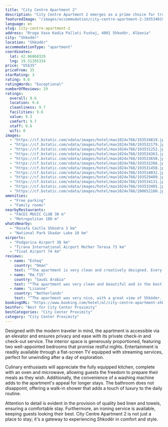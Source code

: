 ```yaml
---
title: "City Centre Apartment 2"
description: "City Centre Apartment 2 emerges as a prime choice for travelers seeking comfort and convenience in Shkodër."
featuredImage: "/images/accommodation/city-centre-apartment-2-193534819.jpg"
language: en
slug: city-centre-apartment-2
address: "Rruga Vaso Kadia Pallati Fushaj, 4001 Shkodër, Albania"
city: "Shkodër"
location: "Shkodër"
accommodationType: "apartment"
coordinates:
  lat: 42.06860329
  lng: 19.51395334
price: "US$35"
priceFrom: 35
starRating: 3
rating: 9.6
ratingWords: "Exceptional"
numberOfReviews: 29
ratings:
  overall: 9.6
  location: 9.6
  cleanliness: 9.7
  facilities: 9.6
  value: 9.3
  comfort: 9.7
  staff: 9.6
  wifi: 0
images:
  - "https://cf.bstatic.com/xdata/images/hotel/max1024x768/193534819.jpg?k=9f84aad6f6c389a35b46f99a97cda2db766a243ba45d8b6dd3e5d1059152907a&o=&hp=1"
  - "https://cf.bstatic.com/xdata/images/hotel/max1024x768/193532179.jpg?k=9865c3a445f0e39f2fc20fd949dfb394a0d231b1af7eadcefd82eeed5e4f0aa1&o=&hp=1"
  - "https://cf.bstatic.com/xdata/images/hotel/max1024x768/193531252.jpg?k=f9e7bf9bf6cb189fc5f6b153f7550d2f992458fe2d03e8a06c8658291d612d84&o=&hp=1"
  - "https://cf.bstatic.com/xdata/images/hotel/max1024x768/193534363.jpg?k=a989e2fa08a16faffa89a6b06a6ebf5b240bc2442f0a752c78f4189af4909415&o=&hp=1"
  - "https://cf.bstatic.com/xdata/images/hotel/max1024x768/193533650.jpg?k=943cdccb4970160062275ac0980d7b6b889d467480714f5f952d1ca5ceac6a7b&o=&hp=1"
  - "https://cf.bstatic.com/xdata/images/hotel/max1024x768/193532266.jpg?k=35fee5b7672ec56c431a4b240502889c2df985ddd4787f9988867a29198d9c85&o=&hp=1"
  - "https://cf.bstatic.com/xdata/images/hotel/max1024x768/193531458.jpg?k=0357cba8fe4dd8c108d2fadcff402d505b4d3efd462a8ec9104ba96d8e6aa287&o=&hp=1"
  - "https://cf.bstatic.com/xdata/images/hotel/max1024x768/193534032.jpg?k=53e607a5dd1ced44570a24e14bc91cc981ee652dd4a94c9dac6cba2e2e5d0615&o=&hp=1"
  - "https://cf.bstatic.com/xdata/images/hotel/max1024x768/193529409.jpg?k=b6e52d338f6777148a8bedc1476344dd2d21d58619ff5ee472e092baea9fc7e5&o=&hp=1"
  - "https://cf.bstatic.com/xdata/images/hotel/max1024x768/193534131.jpg?k=dd616f9abb693cdeba3803ae08f355f7e96eb46e14d64cd943c59b5cbabc4afa&o=&hp=1"
  - "https://cf.bstatic.com/xdata/images/hotel/max1024x768/193533405.jpg?k=f9c012fa6c26a9cbc59f0a8f2eebc0d1892f7f195c3e373f6671a39b0c2317a2&o=&hp=1"
  - "https://cf.bstatic.com/xdata/images/hotel/max1024x768/200652160.jpg?k=4de44779b0890b44c94744933b87a9637f61e3725c775ff9df5bcaf17fe8a4f1&o=&hp=1"
amenities:
  - "Free parking"
  - "Family rooms"
nearbyRestaurants:
  - "FACES MUSIC CLUB 30 m"
  - "Metropolitan 100 m"
whatsNearby:
  - "Rozafa Castle Shkodra 3 km"
  - "National Park Skadar Lake 10 km"
airports:
  - "Podgorica Airport 38 km"
  - "Tirana International Airport Mother Teresa 73 km"
  - "Tivat Airport 74 km"
reviews:
  - name: "Eshaq"
    country: "Oman"
    text: "“The apartment is very clean and creatively designed. Every corner has special story. The apartment 4 minutes walk to the centre and shopping, restaurants, coffee and mousq. You can see the centre from the window.Good to mention that one room...”"
  - name: "Rm_f15"
    country: "Saudi Arabia"
    text: "“The apartment was very clean and beautiful and in the best location in the city. The owner of the apartment is a kind and respectful person who loves to help with anything you need”"
  - name: "Lisanne"
    country: "Netherlands"
    text: "“The apartment was very nice, with a great view of Shköder. Also very close to the ‘bus station’, which came in handy plenty of times. The owner was also very nice and helpful, he gave us a lot of tips and recommendations for food and activities.”"
bookingURL: "https://www.booking.com/hotel/al/city-centre-apartment-shkoder1.en-gb.html?aid=8035640"
bestFor: "Best for City Center Proximity"
bestCategories: "City Center Proximity"
category: "City Center Proximity"
---
```


Designed with the modern traveler in mind, the apartment is accessible via an elevator and ensures privacy and ease with its private check-in and check-out service. The interior space is generously proportioned, featuring two well-appointed bedrooms that promise restful nights. Entertainment is readily available through a flat-screen TV equipped with streaming services, perfect for unwinding after a day of exploration.

Culinary enthusiasts will appreciate the fully equipped kitchen, complete with an oven and microwave, allowing guests the freedom to prepare their meals as they wish. Additionally, the convenience of a washing machine adds to the apartment's appeal for longer stays. The bathroom does not disappoint, offering a walk-in shower that adds a touch of luxury to the daily routine.

Attention to detail is evident in the provision of quality bed linen and towels, ensuring a comfortable stay. Furthermore, an ironing service is available, keeping guests looking their best. City Centre Apartment 2 is not just a place to stay; it's a gateway to experiencing Shkodër in comfort and style.